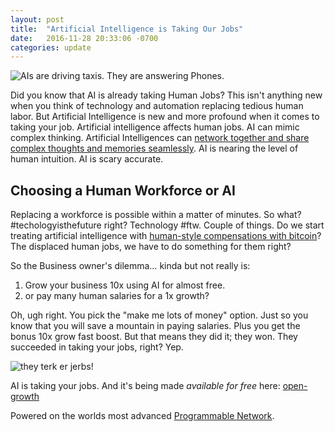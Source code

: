 ```yaml
---
layout: post
title:  "Artificial Intelligence is Taking Our Jobs"
date:   2016-11-28 20:33:06 -0700
categories: update
---
```


![AIs are driving taxis. They are answering Phones.](http://imgur.com/WgLxhWQ.gif)

Did you know that AI is already taking Human Jobs?
This isn't anything new when you think of technology and automation replacing tedious human labor.
But Artificial Intelligence is new and more profound when it comes to taking your job.
Artificial intelligence affects human jobs.
AI can mimic complex thinking.
Artificial Intelligences can [network together and share complex thoughts and memories seamlessly](https://en.wikipedia.org/wiki/AI_takeover).
AI is nearing the level of human intuition.
AI is scary accurate.

## Choosing a Human Workforce or AI

Replacing a workforce is possible within a matter of minutes.
So what? #techologyisthefuture right?
Technology #ftw.
Couple of things.
Do we start treating artificial intelligence with
[human-style compensations with bitcoin](http://imgur.com/a/QwmGq)?
The displaced human jobs, we have to do something for them right?

So the Business owner's dilemma… kinda but not really is: 

 1. Grow your business 10x using AI for almost free.
 2. or pay many human salaries for a 1x growth?

Oh, ugh right.
You pick the "make me lots of money" option.
Just so you know that you will save a mountain in paying salaries.
Plus you get the bonus 10x grow fast boost.
But that means they did it; they won.
They succeeded in taking your jobs, right?
Yep.

![they terk er jerbs!](http://i.imgur.com/XfAbN5Q.jpg)

AI is taking your jobs.
And it's being made _available for free_ here:
[open-growth](https://github.com/pubnub/open-growth)

Powered on the worlds most advanced
[Programmable Network](https://www.pubnub.com/products/global-data-stream-network/).

